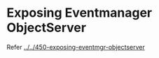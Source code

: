 # Exposing Eventmanager ObjectServer

Refer  [../../450-exposing-eventmgr-objectserver](../../450-exposing-eventmgr-objectserver)